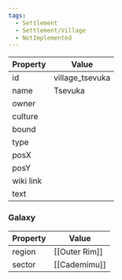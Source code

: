 ```yaml
---
tags:
  - Settlement
  - Settlement/Village
  - NotImplemented
---
```


| Property  | Value           |
| --------- | --------------- |
| id        | village_tsevuka |
| name      | Tsevuka         |
| owner     |                 |
| culture   |                 |
| bound     |                 |
| type      |                 |
| posX      |                 |
| posY      |                 |
| wiki link |                 |
| text      |                 |

### Galaxy
| Property | Value         |
| -------- | ------------- |
| region   | [[Outer Rim]] |
| sector   | [[Cademimu]]  |
